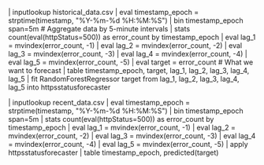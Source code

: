 | inputlookup historical_data.csv
| eval timestamp_epoch = strptime(timestamp, "%Y-%m-%d %H:%M:%S")
| bin timestamp_epoch span=5m  # Aggregate data by 5-minute intervals
| stats count(eval(httpStatus=500)) as error_count by timestamp_epoch
| eval lag_1 = mvindex(error_count, -1)
| eval lag_2 = mvindex(error_count, -2)
| eval lag_3 = mvindex(error_count, -3)
| eval lag_4 = mvindex(error_count, -4)
| eval lag_5 = mvindex(error_count, -5)
| eval target = error_count  # What we want to forecast
| table timestamp_epoch, target, lag_1, lag_2, lag_3, lag_4, lag_5
| fit RandomForestRegressor target from lag_1, lag_2, lag_3, lag_4, lag_5 into httpsstatusforecaster



| inputlookup recent_data.csv
| eval timestamp_epoch = strptime(timestamp, "%Y-%m-%d %H:%M:%S")
| bin timestamp_epoch span=5m
| stats count(eval(httpStatus=500)) as error_count by timestamp_epoch
| eval lag_1 = mvindex(error_count, -1)
| eval lag_2 = mvindex(error_count, -2)
| eval lag_3 = mvindex(error_count, -3)
| eval lag_4 = mvindex(error_count, -4)
| eval lag_5 = mvindex(error_count, -5)
| apply httpsstatusforecaster
| table timestamp_epoch, predicted(target)
